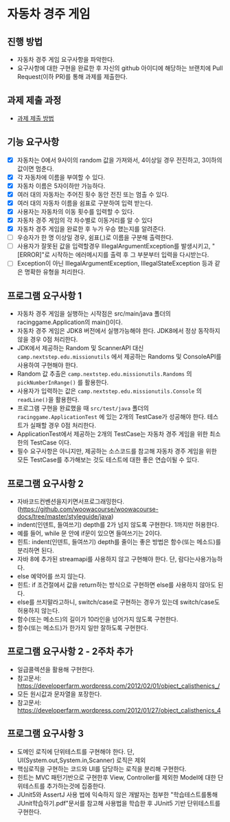 # 자동차 경주 게임
## 진행 방법
* 자동차 경주 게임 요구사항을 파악한다.
* 요구사항에 대한 구현을 완료한 후 자신의 github 아이디에 해당하는 브랜치에 Pull Request(이하 PR)를 통해 과제를 제출한다.

## 과제 제출 과정
* [과제 제출 방법](https://github.com/next-step/nextstep-docs/tree/master/precourse)

## 기능 요구사항
- [x] 자동차는 0에서 9사이의 random 값을 가져와서, 4이상일 경우 전진하고, 3이하의 값이면 멈춘다.
- [x] 각 자동차에 이름을 부여할 수 있다.
- [x] 자동차 이름은 5자이하만 가능하다.
- [x] 여러 대의 자동차는 주어진 횟수 동안 전진 또는 멈출 수 있다.
- [x] 여러 대의 자동차 이름을 쉼표로 구분하여 입력 받는다.
- [x] 사용자는 자동차의 이동 횟수를 입력할 수 있다.
- [x] 자동차 경주 게임의 각 차수별로 이동거리를 알 수 있다
- [x] 자동차 경주 게임을 완료한 후 누가 우승 했는지를 알려준다.
- [ ] 우승자가 한 명 이상일 경우, 쉼표(,)로 이름을 구분해 출력한다.
- [ ] 사용자가 잘못된 값을 입력할경우 IllegalArgumentException를 발생시키고, "[ERROR]"로 시작하는 에러메시지를 출력 후 그 부분부터 입력을 다시받는다.
- [ ] Exception이 아닌 IllegalArgumentException, IllegalStateException 등과 같은 명확한 유형을 처리한다.

## 프로그램 요구사항 1
- 자동차 경주 게임을 실행하는 시작점은 src/main/java 폴더의 racinggame.Application의 main()이다.
- 자동차 경주 게임은 JDK8 버전에서 실행가능해야 한다. JDK8에서 정상 동작하지 않을 경우 0점 처리한다.
- JDK에서 제공하는 Random 및 ScannerAPI 대신 `camp.nextstep.edu.missionutils` 에서 제공하는 Randoms 및 ConsoleAPI를 사용하여 구현해야 한다.
- Random 값 추출은 `camp.nextstep.edu.missionutils.Randoms` 의 `pickNumberInRange()` 를 활용한다.
- 사용자가 입력하는 값은 `camp.nextstep.edu.missionutils.Console` 의 `readLine()`을 활용한다.
- 프로그램 구현을 완료했을 때 `src/test/java` 폴더의 `racinggame.ApplicationTest` 에 있는 2개의 TestCase가 성공해야 한다. 테스트가 실패할 경우 0점 처리한다.
- ApplicationTest에서 제공하는 2개의 TestCase는 자동차 경주 게임을 위한 최소한의 TestCase 이다.
- 필수 요구사항은 아니지만, 제공하는 소스코드를 참고해 자동차 경주 게임을 위한 모든 TestCase를 추가해보는 것도 테스트에 대한 좋은 연습이될 수 있다.

## 프로그램 요구사항 2
- 자바코드컨벤션을지키면서프로그래밍한다.(https://github.com/woowacourse/woowacourse-docs/tree/master/styleguide/java)
- indent(인덴트, 들여쓰기) depth를 2가 넘지 않도록 구현한다. 1까지만 허용한다.
- 예를 들어, while 문 안에 if문이 있으면 들여쓰기는 2이다.
- 힌트: indent(인덴트, 들여쓰기) depth를 줄이는 좋은 방법은 함수(또는 메소드)를 분리하면 된다.
- 자바 8에 추가된 streamapi를 사용하지 않고 구현해야 한다. 단, 람다는사용가능하다.
- else 예약어를 쓰지 않는다.
- 힌트: if 조건절에서 값을 return하는 방식으로 구현하면 else를 사용하지 않아도 된다.
- else를 쓰지말라고하니, switch/case로 구현하는 경우가 있는데 switch/case도 허용하지 않는다.
- 함수(또는 메소드)의 길이가 10라인을 넘어가지 않도록 구현한다.
- 함수(또는 메소드)가 한가지 일만 잘하도록 구현한다.

## 프로그램 요구사항 2 - 2주차 추가
- 일급콜렉션을 활용해 구현한다.
- 참고문서: https://developerfarm.wordpress.com/2012/02/01/object_calisthenics_/
- 모든 원시값과 문자열을 포장한다.
- 참고문서: https://developerfarm.wordpress.com/2012/01/27/object_calisthenics_4

## 프로그램 요구사항 3
- 도메인 로직에 단위테스트를 구현해야 한다. 단, UI(System.out,System.in,Scanner) 로직은 제외
- 핵심로직을 구현하는 코드와 UI를 담당하는 로직을 분리해 구현한다.
- 힌트는 MVC 패턴기반으로 구현한후 View, Controller를 제외한 Model에 대한 단위테스트를 추가하는것에 집중한다.
- JUnit5와 AssertJ 사용 법에 익숙하지 않은 개발자는 첨부한 "학습테스트를통해JUnit학습하기.pdf"문서를 참고해 사용법을 학습한 후 JUnit5 기반 단위테스트를 구현한다.
